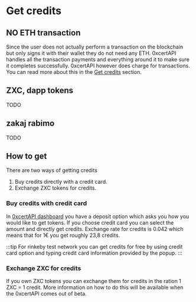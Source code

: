 # Get credits

## NO ETH transaction

Since the user does not actually perform a transaction on the blockchain but only signs it with their wallet they do not need any ETH. 0xcertAPI handles all the transaction payments and everything around it to make sure it completes successfully. 0xcertAPI however does charge for transactions. You can read more about this in the [Get credits]() section.

## ZXC, dapp tokens

TODO

## zakaj rabimo

TODO

## How to get

There are two ways of getting credits

1. Buy credits directly with a credit card.
2. Exchange ZXC tokens for credits.

### Buy credits with credit card

In [0xcertAPI dashboard](https://dashboard.0xcert.org) you have a deposit option which asks you how you would like to get tokens. If you choose credit card you can select the amount and directly get credits. Exchange rate for credits is 0.042 which means that for 1€ you get roughly 23,8 credits.

:::tip
For rinkeby test network you can get credits for free by using credit card option and typing credit card information provided by the popup.
:::

### Exchange ZXC for credits

If you own ZXC tokens you can exchange them for credits in the ration 1 ZXC = 1 credit. More information on how to do this will be available when the 0xcertAPI comes out of beta.
